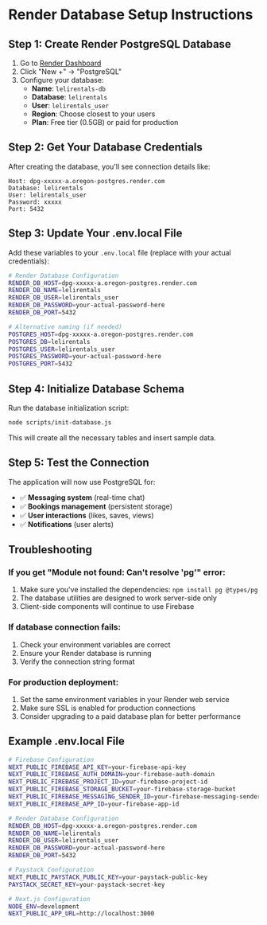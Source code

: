 # Render Database Setup Instructions

## Step 1: Create Render PostgreSQL Database

1. Go to [Render Dashboard](https://dashboard.render.com)
2. Click "New +" → "PostgreSQL"
3. Configure your database:
   - **Name**: `lelirentals-db`
   - **Database**: `lelirentals`
   - **User**: `lelirentals_user`
   - **Region**: Choose closest to your users
   - **Plan**: Free tier (0.5GB) or paid for production

## Step 2: Get Your Database Credentials

After creating the database, you'll see connection details like:
```
Host: dpg-xxxxx-a.oregon-postgres.render.com
Database: lelirentals
User: lelirentals_user
Password: xxxxx
Port: 5432
```

## Step 3: Update Your .env.local File

Add these variables to your `.env.local` file (replace with your actual credentials):

```bash
# Render Database Configuration
RENDER_DB_HOST=dpg-xxxxx-a.oregon-postgres.render.com
RENDER_DB_NAME=lelirentals
RENDER_DB_USER=lelirentals_user
RENDER_DB_PASSWORD=your-actual-password-here
RENDER_DB_PORT=5432

# Alternative naming (if needed)
POSTGRES_HOST=dpg-xxxxx-a.oregon-postgres.render.com
POSTGRES_DB=lelirentals
POSTGRES_USER=lelirentals_user
POSTGRES_PASSWORD=your-actual-password-here
POSTGRES_PORT=5432
```

## Step 4: Initialize Database Schema

Run the database initialization script:

```bash
node scripts/init-database.js
```

This will create all the necessary tables and insert sample data.

## Step 5: Test the Connection

The application will now use PostgreSQL for:
- ✅ **Messaging system** (real-time chat)
- ✅ **Bookings management** (persistent storage)
- ✅ **User interactions** (likes, saves, views)
- ✅ **Notifications** (user alerts)

## Troubleshooting

### If you get "Module not found: Can't resolve 'pg'" error:
1. Make sure you've installed the dependencies: `npm install pg @types/pg`
2. The database utilities are designed to work server-side only
3. Client-side components will continue to use Firebase

### If database connection fails:
1. Check your environment variables are correct
2. Ensure your Render database is running
3. Verify the connection string format

### For production deployment:
1. Set the same environment variables in your Render web service
2. Make sure SSL is enabled for production connections
3. Consider upgrading to a paid database plan for better performance

## Example .env.local File

```bash
# Firebase Configuration
NEXT_PUBLIC_FIREBASE_API_KEY=your-firebase-api-key
NEXT_PUBLIC_FIREBASE_AUTH_DOMAIN=your-firebase-auth-domain
NEXT_PUBLIC_FIREBASE_PROJECT_ID=your-firebase-project-id
NEXT_PUBLIC_FIREBASE_STORAGE_BUCKET=your-firebase-storage-bucket
NEXT_PUBLIC_FIREBASE_MESSAGING_SENDER_ID=your-firebase-messaging-sender-id
NEXT_PUBLIC_FIREBASE_APP_ID=your-firebase-app-id

# Render Database Configuration
RENDER_DB_HOST=dpg-xxxxx-a.oregon-postgres.render.com
RENDER_DB_NAME=lelirentals
RENDER_DB_USER=lelirentals_user
RENDER_DB_PASSWORD=your-actual-password-here
RENDER_DB_PORT=5432

# Paystack Configuration
NEXT_PUBLIC_PAYSTACK_PUBLIC_KEY=your-paystack-public-key
PAYSTACK_SECRET_KEY=your-paystack-secret-key

# Next.js Configuration
NODE_ENV=development
NEXT_PUBLIC_APP_URL=http://localhost:3000
```
